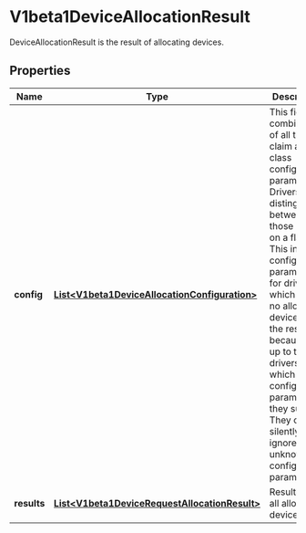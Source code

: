 

# V1beta1DeviceAllocationResult

DeviceAllocationResult is the result of allocating devices.

## Properties

| Name | Type | Description | Notes |
|------------ | ------------- | ------------- | -------------|
|**config** | [**List&lt;V1beta1DeviceAllocationConfiguration&gt;**](V1beta1DeviceAllocationConfiguration.md) | This field is a combination of all the claim and class configuration parameters. Drivers can distinguish between those based on a flag.  This includes configuration parameters for drivers which have no allocated devices in the result because it is up to the drivers which configuration parameters they support. They can silently ignore unknown configuration parameters. |  [optional] |
|**results** | [**List&lt;V1beta1DeviceRequestAllocationResult&gt;**](V1beta1DeviceRequestAllocationResult.md) | Results lists all allocated devices. |  [optional] |



